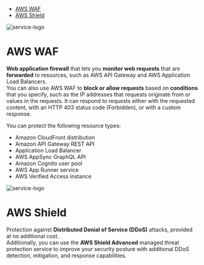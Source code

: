 - [AWS WAF](#aws-waf)
- [AWS Shield](#aws-shield)

![service-logo](/assets/img/aws-icons/Arch_AWS-WAF_64.png)
# AWS WAF
**Web application firewall** that lets you **monitor web requests** that are **forwarded** to resources, such as AWS API Gateway and AWS Application Load Balancers.  
You can also use AWS WAF to **block or allow requests** based on **conditions** that you specify, such as the IP addresses that requests originate from or values in the requests.
It can respond to requests either with the requested content, with an HTTP 403 status code (Forbidden), or with a custom response.

You can protect the following resource types:
- Amazon CloudFront distribution
- Amazon API Gateway REST API
- Application Load Balancer
- AWS AppSync GraphQL API
- Amazon Cognito user pool
- AWS App Runner service
- AWS Verified Access instance

![service-logo](/assets/img/aws-icons/Arch_AWS-Shield_64.png)
# AWS Shield

Protection against **Distributed Denial of Service (DDoS)** attacks, provided at no additional cost.  
Additionally, you can use the **AWS Shield Advanced** managed threat protection service to improve your security posture with additional DDoS detection, mitigation, and response capabilities.
